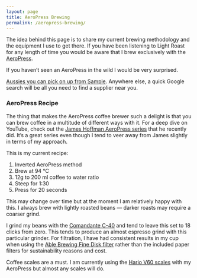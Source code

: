 ```yaml
---
layout: page
title: AeroPress Brewing
permalink: /aeropress-brewing/
---
```

<section class="my-4 space-y-4 font-body text-gray-400">
<p>The idea behind this page is to share my current brewing methodology and the equipment I use to get there. If you have been listening to Light Roast for any length of time you would be aware that I brew exclusively with the <a class="text-white border-b border-gray-300 hover:border-b border-gray-400 hover:border-gray-100" href="https://aeropress.com/">AeroPress</a>.</p>
<p>If you haven’t seen an AeroPress in the wild I would be very surprised.</p>
<p><a class="text-white border-b border-gray-300 hover:border-b border-gray-400 hover:border-gray-100" href="https://samplecoffee.com.au/shop/aeropress">Aussies you can pick on up from Sample</a>. Anywhere else, a quick Google search will  be all you need to find a supplier near you.</p>
<h3 class="text-xl font-display text-white">AeroPress Recipe</h3>
<p>The thing that makes the AeroPress coffee brewer such a delight is that you can brew coffee in a multitude of different ways with it. For a deep dive on YouTube, check out the <a class="text-white border-b border-gray-300 hover:border-b border-gray-400 hover:border-gray-100" href="https://www.youtube.com/playlist?list=PLxz0FjZMVOl2858ytsWi9DH8NUKAz4nvl">James Hoffman AeroPress series</a> that he recently did. It’s a great series even though I tend to veer away from James slightly in terms of my approach.</p>
<p>This is my current recipe:</p>
<ol class="ml-4 font-body list-disc text-white">
	<li>Inverted AeroPress method</li>
	<li>Brew at 94 °C</li>
	<li>12g to 200 ml coffee to water ratio</li>
	<li>Steep for 1:30</li>
	<li>Press for 20 seconds</li>
</ol>
<p>This may change over time but at the moment I am relatively happy with this. I always brew with lightly roasted beans — darker roasts may require a coarser grind.</p>
<p>I grind my beans with the <a class="text-white border-b border-gray-300 hover:border-b border-gray-400 hover:border-gray-100" href="https://comandantegrinder.com/">Comandante C-40</a> and tend to leave this set to 18 clicks from zero. This tends to produce an almost espresso grind with this particular grinder. For filtration, I have had consistent results in my cup when using the <a class="text-white border-b border-gray-300 hover:border-b border-gray-400 hover:border-gray-100" href="https://samplecoffee.com.au/shop/aeropress-able-metal-filter-disc-fine">Able Brewing Fine Disk filter</a> rather than the included paper filters for sustainability reasons and cost.</p>
<p>Coffee scales are a must. I am currently using the <a class="text-white border-b border-gray-300 hover:border-b border-gray-400 hover:border-gray-100" href="https://samplecoffee.com.au/shop/hario-v60-drip-scales">Hario V60 scales</a> with my AeroPress but almost any scales will do.</p>
</section>